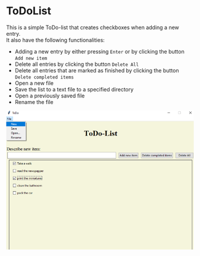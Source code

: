 # ToDoList

This is a simple ToDo-list that creates checkboxes when adding a new entry. \
It also have the following functionalities:

- Adding a new entry by either pressing `Enter` or by clicking the button `Add new item`
- Delete all entries by clicking the button `Delete All`
- Delete all entries that are marked as finished by clicking the button `Delete completed items`
- Open a new file
- Save the list to a text file to a specified directory
- Open a previously saved file
- Rename the file

![](./screenshots/ToDoApplication.png)
